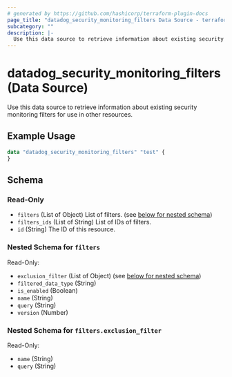 ```yaml
---
# generated by https://github.com/hashicorp/terraform-plugin-docs
page_title: "datadog_security_monitoring_filters Data Source - terraform-provider-datadog"
subcategory: ""
description: |-
  Use this data source to retrieve information about existing security monitoring filters for use in other resources.
---
```


# datadog_security_monitoring_filters (Data Source)

Use this data source to retrieve information about existing security monitoring filters for use in other resources.

## Example Usage

```terraform
data "datadog_security_monitoring_filters" "test" {
}
```

<!-- schema generated by tfplugindocs -->
## Schema

### Read-Only

- `filters` (List of Object) List of filters. (see [below for nested schema](#nestedatt--filters))
- `filters_ids` (List of String) List of IDs of filters.
- `id` (String) The ID of this resource.

<a id="nestedatt--filters"></a>
### Nested Schema for `filters`

Read-Only:

- `exclusion_filter` (List of Object) (see [below for nested schema](#nestedobjatt--filters--exclusion_filter))
- `filtered_data_type` (String)
- `is_enabled` (Boolean)
- `name` (String)
- `query` (String)
- `version` (Number)

<a id="nestedobjatt--filters--exclusion_filter"></a>
### Nested Schema for `filters.exclusion_filter`

Read-Only:

- `name` (String)
- `query` (String)
